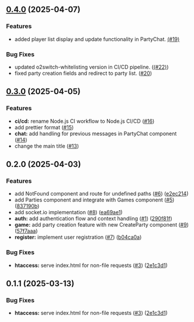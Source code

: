 ## [0.4.0](https://github.com/Shuudy/disgame-server/compare/v0.3.0...v0.4.0) (2025-04-07)

### Features
- added player list display and update functionality in PartyChat. [(#19)](https://github.com/Shuudy/disgame-client/pull/19)

### Bug Fixes
- updated o2switch-whitelisting version in CI/CD pipeline. ([(#22)](https://github.com/Shuudy/disgame-client/pull/22))
- fixed party creation fields and redirect to party list. ([#20](https://github.com/Shuudy/disgame-client/pull/20))

## [0.3.0](https://github.com/Shuudy/disgame-server/compare/v0.2.0...v0.3.0) (2025-04-05)

### Features

* **ci/cd:** rename Node.js CI workflow to Node.js CI/CD ([#16](https://github.com/Shuudy/disgame-server/issues/16))
* add prettier format ([#15](https://github.com/Shuudy/disgame-server/issues/15))
* **chat:** add handling for previous messages in PartyChat component ([#14](https://github.com/Shuudy/disgame-server/issues/14))
* change the main title ([#13](https://github.com/Shuudy/disgame-server/issues/13))

## 0.2.0 (2025-04-03)

### Features

* add NotFound component and route for undefined paths ([#6](https://github.com/Shuudy/disgame-client/issues/6)) ([e2ec214](https://github.com/Shuudy/disgame-client/commit/e2ec2143adea1fb51268356657e1bbbe2e449883))
* add Parties component and integrate with Games component ([#5](https://github.com/Shuudy/disgame-client/issues/5)) ([837190b](https://github.com/Shuudy/disgame-client/commit/837190b3b757ec107016be55caacb30eba6ca75a))
* add socket.io implementation ([#8](https://github.com/Shuudy/disgame-client/issues/8)) ([ea69ae1](https://github.com/Shuudy/disgame-client/commit/ea69ae19a712f6f25c71ffe5503e42d21fa87342))
* **auth:** add authentication flow and context handling ([#1](https://github.com/Shuudy/disgame-client/issues/1)) ([290f81f](https://github.com/Shuudy/disgame-client/commit/290f81f17e060c70c1e3c8a23f0be86ea9c7a37f))
* **game:** add party creation feature with new CreateParty component ([#9](https://github.com/Shuudy/disgame-client/issues/9)) ([57f7aaa](https://github.com/Shuudy/disgame-client/commit/57f7aaa819f19efc9e1ddcf9e474622cd06cee0e))
* **register:** implement user registration ([#7](https://github.com/Shuudy/disgame-client/issues/7)) ([b04ca0a](https://github.com/Shuudy/disgame-client/commit/b04ca0a4e5fa4168aca2ca744c0b1634a2f391a9))

### Bug Fixes

* **htaccess:** serve index.html for non-file requests ([#3](https://github.com/Shuudy/disgame-client/issues/3)) ([2e1c3d1](https://github.com/Shuudy/disgame-client/commit/2e1c3d1a9e5fc78db2ad03598e890a66a6442dbe))
## 0.1.1 (2025-03-13)

### Bug Fixes

* **htaccess:** serve index.html for non-file requests ([#3](https://github.com/Shuudy/disgame-client/issues/3)) ([2e1c3d1](https://github.com/Shuudy/disgame-client/commit/2e1c3d1a9e5fc78db2ad03598e890a66a6442dbe))